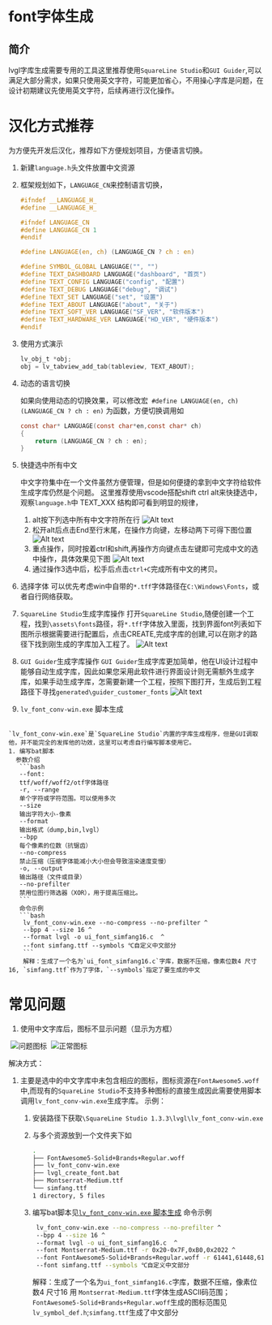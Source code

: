 # font字体生成

## 简介
lvgl字库生成需要专用的工具这里推荐使用`SquareLine Studio`和`GUI Guider`,可以满足大部分需求，如果只使用英文字符，可能更加省心，不用操心字库是问题，在设计初期建议先使用英文字符，后续再进行汉化操作。



# 汉化方式推荐
为方便先开发后汉化，推荐如下方便规划项目，方便语言切换。
1. 新建`language.h`头文件放置中文资源
2. 框架规划如下，`LANGUAGE_CN`来控制语言切换，
    ```c
    #ifndef __LANGUAGE_H_
    #define __LANGUAGE_H_

    #ifndef LANGUAGE_CN
    #define LANGUAGE_CN 1
    #endif

    #define LANGUAGE(en, ch) (LANGUAGE_CN ? ch : en)

    #define SYMBOL_GLOBAL LANGUAGE("", "")
    #define TEXT_DASHBOARD LANGUAGE("dashboard", "首页")
    #define TEXT_CONFIG LANGUAGE("config", "配置")
    #define TEXT_DEBUG LANGUAGE("debug", "调试")
    #define TEXT_SET LANGUAGE("set", "设置")
    #define TEXT_ABOUT LANGUAGE("about", "关于")
    #define TEXT_SOFT_VER LANGUAGE("SF_VER", "软件版本")
    #define TEXT_HARDWARE_VER LANGUAGE("HD_VER", "硬件版本")
    #endif
    ```
2. 使用方式演示
    ```c
    lv_obj_t *obj;
    obj = lv_tabview_add_tab(tableview, TEXT_ABOUT);
    ```
3. 动态的语言切换

    如果向使用动态的切换效果，可以修改宏` #define LANGUAGE(en, ch) (LANGUAGE_CN ? ch : en)` 为函数，方便切换调用如
    ```c
    const char* LANGUAGE(const char*en,const char* ch)
    {
        return (LANGUAGE_CN ? ch : en);
    }
    ```
4. 快捷选中所有中文

    中文字符集中在一个文件虽然方便管理，但是如何便捷的拿到中文字符给软件生成字库仍然是个问题。
    这里推荐使用vscode搭配shift ctrl alt来快捷选中，观察`language.h`中 TEXT_XXX 结构即可看到明显的规律，
    1. alt按下列选中所有中文字符所在行
        ![Alt text](assets/1.alt_shift.png)
    2. 松开alt后点击End至行末尾，在操作方向键，左移动两下可得下图位置
        ![Alt text](assets/2.End_leftx2.png)
    3. 重点操作，同时按着ctrl和shift,再操作方向键点击左键即可完成中文的选中操作，具体效果见下图
        ![Alt text](assets/3.ctrl_shift_left.png)
    4. 通过操作3选中后，松手后点击`ctrl+C`完成所有中文的拷贝。
5. 选择字体
    可以优先考虑win中自带的`*.tff`字体路径在`C:\Windows\Fonts`，或者自行网络获取。
6. `SquareLine Studio`生成字库操作
    打开`SquareLine Studio`,随便创建一个工程，找到`\assets\fonts`路径，将`*.tff`字体放入里面，找到界面font列表如下图所示根据需要进行配置后，点击CREATE,完成字库的创建,可以在刚才的路径下找到刚生成的字库加入工程了。
    ![Alt text](assets/SquareLine.png)
7. `GUI Guider`生成字库操作
    `GUI Guider`生成字库更加简单，他在UI设计过程中能够自动生成字库，因此如果您采用此软件进行界面设计则无需额外生成字库，如果手动生成字库，怎需要新建一个工程，按照下图打开，生成后到工程路径下寻找`generated\guider_customer_fonts`
    ![Alt text](assets/font_Guider.png)
8. `lv_font_conv-win.exe` 脚本生成
<h2 id="A123"></h2>

    `lv_font_conv-win.exe`是`SquareLine Studio`内置的字库生成程序，但是GUI调取他，并不能完全的发挥他的功效，这里可以考虑自行编写脚本使用它。
    1. 编写bat脚本
      参数介绍
       ```bash
       --font:
       ttf/woff/woff2/otf字体路径
       -r, --range
       单个字符或字符范围。可以使用多次
       --size
       输出字符大小-像素
       --format
       输出格式（dump,bin,lvgl）
       --bpp
       每个像素的位数（抗锯齿）
       --no-compress
       禁止压缩（压缩字体能减小大小但会导致渲染速度变慢）
       -o, --output
       输出路径（文件或目录）
       --no-prefilter
       禁用位图行筛选器（XOR），用于提高压缩比。
       ```
       命令示例
       ```bash
        lv_font_conv-win.exe --no-compress --no-prefilter ^
        --bpp 4 --size 16 ^
        --format lvgl -o ui_font_simfang16.c  ^
        --font simfang.ttf --symbols ℃自定义中文部分
        ```
        解释：生成了一个名为`ui_font_simfang16.c`字库，数据不压缩，像素位数4 尺寸16, `simfang.ttf`作为了字体，`--symbols`指定了要生成的中文
# 常见问题

1. 使用中文字库后，图标不显示问题（显示为方框）

​	![问题图标](assets/show_err.png)
​	![正常图标](assets/normal.png)

解决方式：

1. 主要是选中的中文字库中未包含相应的图标，图标资源在`FontAwesome5.woff`中,而现有的`SquareLine Studio`不支持多种图标的直接生成因此需要使用脚本调用`lv_font_conv-win.exe`生成字库。
    示例：
   1. 安装路径下获取`\SquareLine Studio 1.3.3\lvgl\lv_font_conv-win.exe`
   2. 与多个资源放到一个文件夹下如
       ```bash
       .
       ├── FontAwesome5-Solid+Brands+Regular.woff
       ├── lv_font_conv-win.exe
       ├── lvgl_create_font.bat
       ├── Montserrat-Medium.ttf
       └── simfang.ttf
       1 directory, 5 files
       ```

   3. 编写bat脚本见[`lv_font_conv-win.exe` 脚本生成](#A123)
       命令示例
       ```bash
        lv_font_conv-win.exe --no-compress --no-prefilter ^
        --bpp 4 --size 16 ^
        --format lvgl -o ui_font_simfang16.c  ^
        --font Montserrat-Medium.ttf -r 0x20-0x7F,0xB0,0x2022 ^
        --font FontAwesome5-Solid+Brands+Regular.woff -r 61441,61448,61451,61452,61452,61453,61457,61459,61461,61465,61468,61473,61478,61479,61480,61502,61507,61512,61515,61516,61517,61521,61522,61523,61524,61543,61544,61550,61552,61553,61556,61559,61560,61561,61563,61587,61589,61636,61637,61639,61641,61664,61671,61674,61683,61724,61732,61787,61931,62016,62017,62018,62019,62020,62087,62099,62212,62189,62810,63426,63650 ^
        --font simfang.ttf --symbols ℃自定义中文部分
        ```
        解释：生成了一个名为`ui_font_simfang16.c`字库，数据不压缩，像素位数4 尺寸16 用 `Montserrat-Medium.ttf`字体生成ASCII码范围；`FontAwesome5-Solid+Brands+Regular.woff`生成的图标范围见`lv_symbol_def.h`;`simfang.ttf`生成了中文部分
